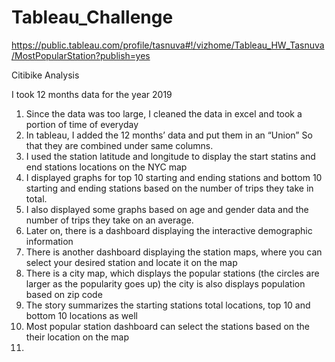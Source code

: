 # Tableau_Challenge

https://public.tableau.com/profile/tasnuva#!/vizhome/Tableau_HW_Tasnuva/MostPopularStation?publish=yes




Citibike  Analysis


I took 12 months data for the year 2019
1.	Since the data was too large, I cleaned the data in excel and took a portion of time of everyday
2.	In tableau, I added the 12 months’ data and put them in an “Union” So that they are combined under same columns. 
3.	I used the station latitude and longitude to display the start statins and end stations locations on the NYC map
4.	I displayed graphs for top 10 starting and ending stations and bottom 10 starting and ending stations based on the number of trips they take in total. 
5.	I also displayed some graphs based on age and gender data and the number of trips they take on an average. 
6.	Later on, there is a dashboard displaying the interactive demographic information
7.	There is another dashboard displaying the station maps, where you can select your desired station and locate it on the map
8.	There is a city map, which displays the popular stations (the circles are larger as the popularity goes up) the city is also displays population based on zip code
9.	The story summarizes the starting stations total locations, top 10 and bottom 10 locations as well
10.	Most popular station dashboard can select the stations based on the their location on the map
11.	

